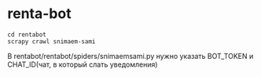 # renta-bot
```
cd rentabot
scrapy crawl snimaem-sami
```

В rentabot/rentabot/spiders/snimaemsami.py нужно указать BOT_TOKEN и CHAT_ID(чат, в который слать уведомления)
